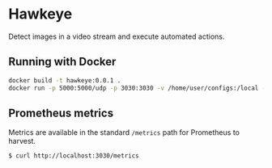# Hawkeye
Detect images in a video stream and execute automated actions.

## Running with Docker

```bash
docker build -t hawkeye:0.0.1 .
docker run -p 5000:5000/udp -p 3030:3030 -v /home/user/configs:/local -it hawkeye:0.0.1 /local/watcher.json
```

## Prometheus metrics
Metrics are available in the standard `/metrics` path for Prometheus to harvest.

```
$ curl http://localhost:3030/metrics
```
